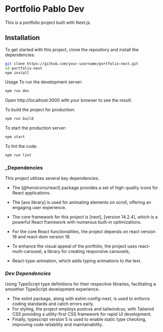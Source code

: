 
# Portfolio Pablo Dev

This is a portfolio project built with Next.js.

## Installation

To get started with this project, clone the repository and install the dependencies:

```bash
git clone https://github.com/your-username/portfolio-next.git
cd portfolio-next
npm install
```
Usage
To run the development server:

```bash
npm run dev
```
Open http://localhost:3000 with your browser to see the result.

To build the project for production:

```bash
npm run build
```
To start the production server:

```bash
npm start
```
To lint the code:

```bash
npm run lint
```

### _Dependencies
This project utilizes several key dependencies. 
* The [@heroicons/react] package provides a set of high-quality icons for React applications. 
* The [aos library] is used for animating elements on scroll, offering an engaging user experience. 


* The core framework for this project is [next], [version 14.2.4], which is a powerful React framework with numerous built-in optimizations. 
* For the core React functionalities, the project depends on react version 18 and react-dom version 18. 
* To enhance the visual appeal of the portfolio, the project uses react-multi-carousel, a library for creating responsive carousels, 
* React-type-animation, which adds typing animations to the text.

### _Dev Dependencies_
Using TypeScript type definitions for their respective libraries, facilitating a smoother TypeScript development experience. 
 * The eslint package, along with eslint-config-next, is used to enforce coding standards and catch errors early. 
  * For styling, the project employs postcss and tailwindcss, with Tailwind CSS providing a utility-first CSS framework for rapid UI development. 
 * Finally, typescript version 5 is used to enable static type checking, improving code reliability and maintainability.